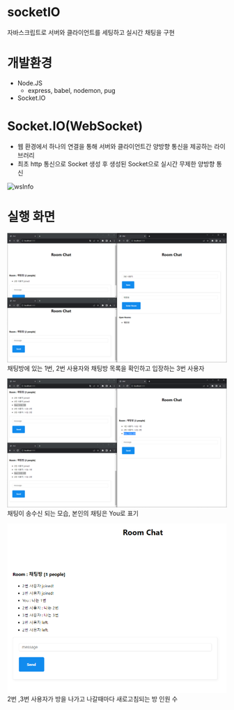 # socketIO
자바스크립트로 서버와 클라이언트를 세팅하고 실시간 채팅을 구현


# 개발환경
- Node.JS
  - express, babel, nodemon, pug
- Socket.IO


# Socket.IO(WebSocket)
- 웹 환경에서 하나의 연결을 통해 서버와 클라이언트간 양방향 통신을 제공하는 라이브러리
- 최초 http 통신으로 Socket 생성 후 생성된 Socket으로 실시간 무제한 양방향 통신

![wsInfo](https://img1.daumcdn.net/thumb/R1280x0/?scode=mtistory2&fname=https%3A%2F%2Fblog.kakaocdn.net%2Fdn%2FD7H9g%2FbtrV6dPzOCG%2Fmmz0gCCsxzkbv903ptRX71%2Fimg.png)

# 실행 화면
![test1](./img/test1.PNG)
채팅방에 있는 1번, 2번 사용자와 채팅방 목록을 확인하고 입장하는 3번 사용자

![test2](./img/test2.PNG)
채팅이 송수신 되는 모습, 본인의 채팅은 You로 표기

![test3](./img/test3.PNG)
2번 ,3번 사용자가 방을 나가고 나갈때마다 새로고침되는 방 인원 수
